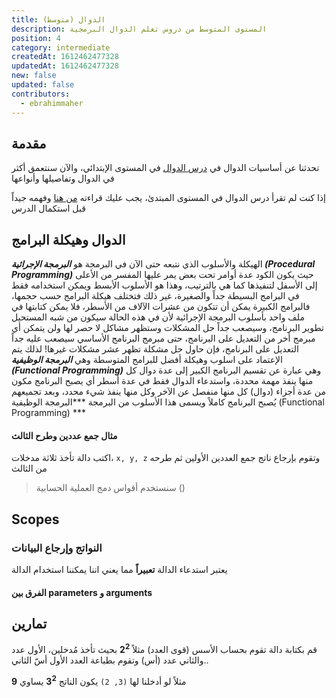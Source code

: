 ```yaml
---
title: الدوال (متوسط)
description: المستوى المتوسط من دروس تعلم الدوال البرمجية
position: 4
category: intermediate
createdAt: 1612462477328
updatedAt: 1612462477328
new: false
updated: false
contributors:
  - ebrahimmaher
---
```


## مقدمة
تحدثنا عن أساسيات الدوال في [درس الدوال](/tutorials/algorithms/fundamentals/functions) في المستوى اﻹبتدائي، واﻵن سنتعمق أكثر في الدوال وتفاصيلها وأنواعها

<base-alert type="next">

إذا كنت لم تقرأ درس الدوال في المستوى المبتدئ، يجب عليك قراءته [من هنا](/tutorials/algorithms/fundamentals/functions) وفهمه جيداً قبل استكمال الدرس

</base-alert>

## الدوال وهيكلة البرامج
<!-- يحتاج لبعض التنسيق والتقسيم إلى عناوين فرعية -->
الهيكلة واﻷسلوب الذي نتبعه حتى اﻵن في البرمجة هو ***البرمجة اﻹجرائية (Procedural Programming)*** حيث يكون الكود عدة أوامر تحت بعض يمر عليها المفسر من اﻷعلى إلى اﻷسفل لتنفيذها كما هي بالترتيب، وهذا هو اﻷسلوب اﻷبسط ويمكن استخدامه فقط في البرامج البسيطة جداً والصغيرة، غير ذلك فتختلف هيكلة البرامج حسب حجمها، فالبرامج الكبيرة يمكن أن تتكون من عشرات اﻵلاف من اﻷسطر، فلا يمكن كتابتها في ملف واحد بأسلوب البرمجة اﻹجرائية ﻷن في هذه الحالة سيكون من شبه المستحيل تطوير البرنامج، وسيصعب جداً حل المشكلات وستظهر مشاكل لا حصر لها ولن يتمكن أي مبرمج أخر من التعديل على البرنامج، حتى مبرمج البرنامج اﻷساسي سيصعب عليه جداً التعديل على البرنامج، فإن حاول حل مشكلة تظهر عشر مشكلات غيرها! لذلك يتم اﻹعتماد على اسلوب وهيكلة أفضل للبرامج المتوسطة وهي ***البرمجة الوظيفية (Functional Programming)*** 
وهي عبارة عن تقسيم البرنامج الكبير إلى عدة دوال كل منها ينفذ مهمة محددة، واستدعاء الدوال فقط في عدة أسطر أي يصبح البرنامج مكون من عدة أجزاء (دوال) كل منها منفصل عن اﻵخر وكل منها ينفذ شيء محدد، وبعد تجميعهم يُصبح البرنامج كاملاً ويسمى هذا اﻷسلوب من البرمجة ***البرمجة الوظيفية (Functional Programming) ***


#### مثال جمع عددين وطرح الثالث
اكتب دالة تأخذ ثلاثة مدخلات، `x, y, z` وتقوم بإرجاع ناتج جمع العددين اﻷولين ثم طرحه من الثالث
> سنستخدم أقواس دمج العملية الحسابية ()

## Scopes


### النواتج وإرجاع البيانات

<base-alert type="tip">

يعتبر استدعاء الدالة **تعبيراً** مما يعني اننا يمكننا استخدام الدالة 

</base-alert>


#### الفرق بين parameters و arguments


## تمارين
<quiz>

قم بكتابة دالة تقوم بحساب اﻷسس (قوى العدد) 
مثلاً **2<sup>2</sup>**
 بحيث تأخذ مُدخلين، اﻷول عدد والثاني عدد (أس) وتقوم بطباعة العدد اﻷول أسّ الثاني..

مثلاً لو أدخلنا لها `(3, 2)` يكون الناتج **3<sup>2</sup>** يساوي **9**

</quiz>

<expand full button-text="الحصول على مساعدة" hide-text="إخفاء">


</expand>


<expand full button-text="عرض الحل" hide-text="إخفاء الحل">

```js

```

</expand>

<br>
